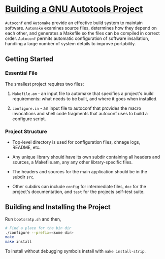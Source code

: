 # [Building a GNU Autotools Project](http://inti.sourceforge.net/tutorial/libinti/autotoolsproject.html)

`Autoconf` and `Automake` provide an effective build system to maintain
software.
`Automake` examines source files, determines how they depend on each other, and
generates a Makefile so the files can be compiled in correct order.
`Autoconf` permits automatic configuration of software insallation, handling a
large number of system details to improve portability.

## Getting Started
### Essential File
The smallest project requires two files:
1. `Makefile.am` - an input file to automake that specifies a project's build
   requirements: what needs to be built, and where it goes when installed.

2. `configure.in` - an input file to autoconf that provides the macro
   invocations and shell code fragments that autoconf uses to build a configure
   script.

### Project Structure
* Top-level directory is used for configuration files, chnage logs, README,
  etc.

* Any unique library should have its own subdir containing all headers and
  sources, a Makefile.am, any any other library-specific files.

* The headers and sources for the main application should be in the subdir
  `src`.

* Other subdirs can include `config` for intermediate files, `doc` for the
  project's documentation, and `test` for the projects self-test suite.


## Building and Installing the Project
Run `bootsratp.sh` and then,
```bash
# Find a place for the bin dir
./configure --prefix=<some dir>
make
make install
```

To install without debugging symbols install with `make install-strip`.
